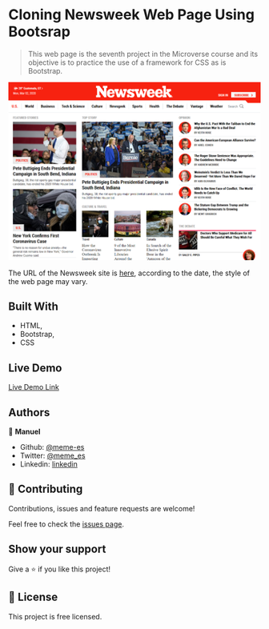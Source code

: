 # Cloning Newsweek Web Page Using Bootsrap

> This web page is the seventh project in the Microverse course and its objective is to practice the use of a framework for CSS as is Bootstrap.

![screenshot](./screenshot.png)

The URL of the Newsweek site is [here](https://www.newsweek.com/), according to the date, the style of the web page may vary.

## Built With

- HTML,
- Bootstrap,
- CSS

## Live Demo

[Live Demo Link](https://meme-es.github.io/usingbootstrap/)

## Authors

👤 **Manuel**

- Github: [@meme-es](https://github.com/meme-es)
- Twitter: [@meme_es](https://twitter.com/meme_es)
- Linkedin: [linkedin](https://www.linkedin.com/in/manuel-elias-b289a638/)

## 🤝 Contributing

Contributions, issues and feature requests are welcome!

Feel free to check the [issues page](https://github.com/meme-es/usingbootstrap/issues).

## Show your support

Give a ⭐️ if you like this project!

## 📝 License

This project is free licensed.